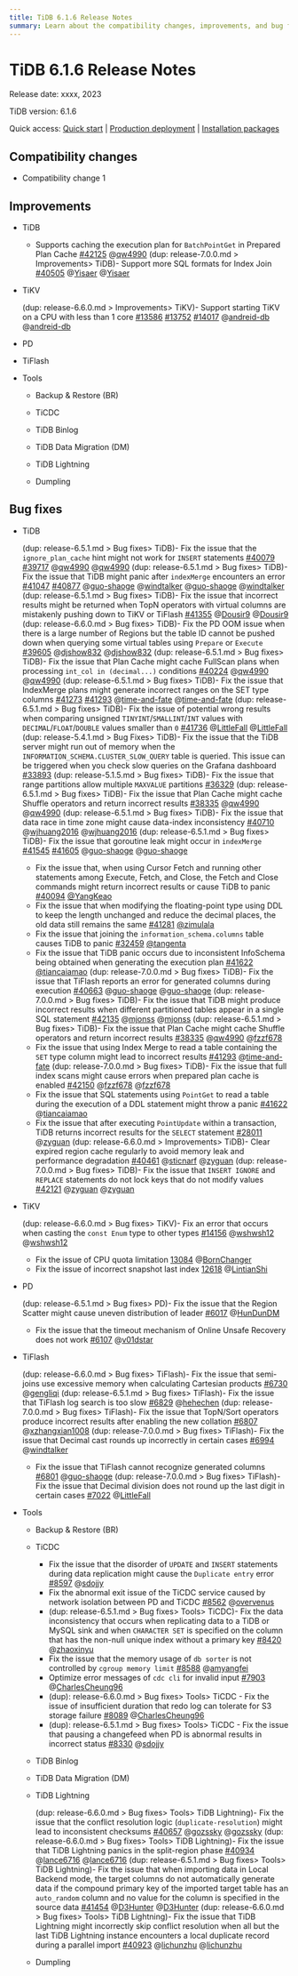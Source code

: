 ```yaml
---
title: TiDB 6.1.6 Release Notes
summary: Learn about the compatibility changes, improvements, and bug fixes in TiDB 6.1.6.
---
```


# TiDB 6.1.6 Release Notes

Release date: xxxx, 2023

TiDB version: 6.1.6

Quick access: [Quick start](https://docs.pingcap.com/tidb/v6.1/quick-start-with-tidb) | [Production deployment](https://docs.pingcap.com/tidb/v6.1/production-deployment-using-tiup) | [Installation packages](https://www.pingcap.com/download/?version=v6.1.6#version-list)

## Compatibility changes

- Compatibility change 1

## Improvements

+ TiDB

    - Supports caching the execution plan for `BatchPointGet` in Prepared Plan Cache [#42125](https://github.com/pingcap/tidb/issues/42125) @[qw4990](https://github.com/qw4990)
    (dup: release-7.0.0.md > Improvements> TiDB)- Support more SQL formats for Index Join [#40505](https://github.com/pingcap/tidb/issues/40505) @[Yisaer](https://github.com/Yisaer) @[Yisaer](https://github.com/Yisaer)

+ TiKV

    (dup: release-6.6.0.md > Improvements> TiKV)- Support starting TiKV on a CPU with less than 1 core [#13586](https://github.com/tikv/tikv/issues/13586) [#13752](https://github.com/tikv/tikv/issues/13752) [#14017](https://github.com/tikv/tikv/issues/14017) @[andreid-db](https://github.com/andreid-db) @[andreid-db](https://github.com/andreid-db)

+ PD

+ TiFlash

+ Tools

    + Backup & Restore (BR)

    + TiCDC

    + TiDB Binlog

    + TiDB Data Migration (DM)

    + TiDB Lightning

    + Dumpling

## Bug fixes

+ TiDB

    (dup: release-6.5.1.md > Bug fixes> TiDB)- Fix the issue that the `ignore_plan_cache` hint might not work for `INSERT` statements [#40079](https://github.com/pingcap/tidb/issues/40079) [#39717](https://github.com/pingcap/tidb/issues/39717)  @[qw4990](https://github.com/qw4990) @[qw4990](https://github.com/qw4990)
    (dup: release-6.5.1.md > Bug fixes> TiDB)- Fix the issue that TiDB might panic after `indexMerge` encounters an error [#41047](https://github.com/pingcap/tidb/issues/41047) [#40877](https://github.com/pingcap/tidb/issues/40877) @[guo-shaoge](https://github.com/guo-shaoge) @[windtalker](https://github.com/windtalker) @[guo-shaoge](https://github.com/guo-shaoge) @[windtalker](https://github.com/windtalker)
    (dup: release-6.5.1.md > Bug fixes> TiDB)- Fix the issue that incorrect results might be returned when TopN operators with virtual columns are mistakenly pushing down to TiKV or TiFlash [#41355](https://github.com/pingcap/tidb/issues/41355) @[Dousir9](https://github.com/Dousir9) @[Dousir9](https://github.com/Dousir9)
    (dup: release-6.6.0.md > Bug fixes> TiDB)- Fix the PD OOM issue when there is a large number of Regions but the table ID cannot be pushed down when querying some virtual tables using `Prepare` or `Execute` [#39605](https://github.com/pingcap/tidb/issues/39605) @[djshow832](https://github.com/djshow832) @[djshow832](https://github.com/djshow832)
    (dup: release-6.5.1.md > Bug fixes> TiDB)- Fix the issue that Plan Cache might cache FullScan plans when processing `int_col in (decimal...)` conditions [#40224](https://github.com/pingcap/tidb/issues/40224) @[qw4990](https://github.com/qw4990) @[qw4990](https://github.com/qw4990)
    (dup: release-6.5.1.md > Bug fixes> TiDB)- Fix the issue that IndexMerge plans might generate incorrect ranges on the SET type columns [#41273](https://github.com/pingcap/tidb/issues/41273) [#41293](https://github.com/pingcap/tidb/issues/41293) @[time-and-fate](https://github.com/time-and-fate) @[time-and-fate](https://github.com/time-and-fate)
    (dup: release-6.5.1.md > Bug fixes> TiDB)- Fix the issue of potential wrong results when comparing unsigned `TINYINT`/`SMALLINT`/`INT` values with `DECIMAL`/`FLOAT`/`DOUBLE` values smaller than `0` [#41736](https://github.com/pingcap/tidb/issues/41736) @[LittleFall](https://github.com/LittleFall) @[LittleFall](https://github.com/LittleFall)
    (dup: release-5.4.1.md > Bug Fixes> TiDB)- Fix the issue that the TiDB server might run out of memory when the `INFORMATION_SCHEMA.CLUSTER_SLOW_QUERY` table is queried. This issue can be triggered when you check slow queries on the Grafana dashboard [#33893](https://github.com/pingcap/tidb/issues/33893)
    (dup: release-5.1.5.md > Bug fixes> TiDB)- Fix the issue that range partitions allow multiple `MAXVALUE` partitions [#36329](https://github.com/pingcap/tidb/issues/36329)
    (dup: release-6.5.1.md > Bug fixes> TiDB)- Fix the issue that Plan Cache might cache Shuffle operators and return incorrect results [#38335](https://github.com/pingcap/tidb/issues/38335) @[qw4990](https://github.com/qw4990) @[qw4990](https://github.com/qw4990)
    (dup: release-6.5.1.md > Bug fixes> TiDB)- Fix the issue that data race in time zone might cause data-index inconsistency [#40710](https://github.com/pingcap/tidb/issues/40710) @[wjhuang2016](https://github.com/wjhuang2016) @[wjhuang2016](https://github.com/wjhuang2016)
    (dup: release-6.5.1.md > Bug fixes> TiDB)- Fix the issue that goroutine leak might occur in `indexMerge` [#41545](https://github.com/pingcap/tidb/issues/41545) [#41605](https://github.com/pingcap/tidb/issues/41605) @[guo-shaoge](https://github.com/guo-shaoge) @[guo-shaoge](https://github.com/guo-shaoge)
    - Fix the issue that, when using Cursor Fetch and running other statements among Execute, Fetch, and Close, the Fetch and Close commands might return incorrect results or cause TiDB to panic [#40094](https://github.com/pingcap/tidb/issues/40094) [@YangKeao](https://github.com/YangKeao)
    - Fix the issue that when modifying the floating-point type using DDL to keep the length unchanged and reduce the decimal places, the old data still remains the same [#41281](https://github.com/pingcap/tidb/issues/41281) [@zimulala](https://github.com/zimulala)
    - Fix the issue that joining the `information_schema.columns` table causes TiDB to panic [#32459](https://github.com/pingcap/tidb/issues/32459) [@tangenta](https://github.com/tangenta)
    - Fix the issue that TiDB panic occurs due to inconsistent InfoSchema being obtained when generating the execution plan [#41622](https://github.com/pingcap/tidb/issues/41622) [@tiancaiamao](https://github.com/tiancaiamao)
    (dup: release-7.0.0.md > Bug fixes> TiDB)- Fix the issue that TiFlash reports an error for generated columns during execution [#40663](https://github.com/pingcap/tidb/issues/40663) @[guo-shaoge](https://github.com/guo-shaoge) @[guo-shaoge](https://github.com/guo-shaoge)
    (dup: release-7.0.0.md > Bug fixes> TiDB)- Fix the issue that TiDB might produce incorrect results when different partitioned tables appear in a single SQL statement [#42135](https://github.com/pingcap/tidb/issues/42135) @[mjonss](https://github.com/mjonss) @[mjonss](https://github.com/mjonss)
    (dup: release-6.5.1.md > Bug fixes> TiDB)- Fix the issue that Plan Cache might cache Shuffle operators and return incorrect results [#38335](https://github.com/pingcap/tidb/issues/38335) @[qw4990](https://github.com/qw4990) @[fzzf678](https://github.com/fzzf678)
    - Fix the issue that using Index Merge to read a table containing the `SET` type column might lead to incorrect results [#41293](https://github.com/pingcap/tidb/issues/41293) @[time-and-fate](https://github.com/time-and-fate)
    (dup: release-7.0.0.md > Bug fixes> TiDB)- Fix the issue that full index scans might cause errors when prepared plan cache is enabled [#42150](https://github.com/pingcap/tidb/issues/42150) @[fzzf678](https://github.com/fzzf678) @[fzzf678](https://github.com/fzzf678)
    - Fix the issue that SQL statements using `PointGet` to read a table during the execution of a DDL statement might throw a panic [#41622](https://github.com/pingcap/tidb/issues/41622) @[tiancaiamao](https://github.com/tiancaiamao)
    - Fix the issue that after executing `PointUpdate` within a transaction, TiDB returns incorrect results for the `SELECT` statement [#28011](https://github.com/pingcap/tidb/issues/28011) @[zyguan](https://github.com/zyguan)
    (dup: release-6.6.0.md > Improvements> TiDB)- Clear expired region cache regularly to avoid memory leak and performance degradation [#40461](https://github.com/pingcap/tidb/issues/40461) @[sticnarf](https://github.com/sticnarf) @[zyguan](https://github.com/zyguan)
    (dup: release-7.0.0.md > Bug fixes> TiDB)- Fix the issue that `INSERT IGNORE` and `REPLACE` statements do not lock keys that do not modify values [#42121](https://github.com/pingcap/tidb/issues/42121) @[zyguan](https://github.com/zyguan) @[zyguan](https://github.com/zyguan)

+ TiKV

    (dup: release-6.6.0.md > Bug fixes> TiKV)- Fix an error that occurs when casting the `const Enum` type to other types [#14156](https://github.com/tikv/tikv/issues/14156) @[wshwsh12](https://github.com/wshwsh12) @[wshwsh12](https://github.com/wshwsh12)
    - Fix the issue of CPU quota limitation [13084](https://github.com/tikv/tikv/issues/13084) @[BornChanger](https://github.com/BornChanger)
    - Fix the issue of incorrect snapshot last index [12618](https://github.com/tikv/tikv/issues/12618) @[LintianShi](https://github.com/LintianShi)

+ PD

    (dup: release-6.5.1.md > Bug fixes> PD)- Fix the issue that the Region Scatter might cause uneven distribution of leader [#6017](https://github.com/tikv/pd/issues/6017) @[HunDunDM](https://github.com/HunDunDM)
    - Fix the issue that the timeout mechanism of Online Unsafe Recovery does not work [#6107](https://github.com/tikv/pd/issues/6107) @[v01dstar](https://github.com/v01dstar)

+ TiFlash

    (dup: release-6.6.0.md > Bug fixes> TiFlash)- Fix the issue that semi-joins use excessive memory when calculating Cartesian products [#6730](https://github.com/pingcap/tiflash/issues/6730) @[gengliqi](https://github.com/gengliqi)
    (dup: release-6.5.1.md > Bug fixes> TiFlash)- Fix the issue that TiFlash log search is too slow [#6829](https://github.com/pingcap/tiflash/issues/6829) @[hehechen](https://github.com/hehechen)
    (dup: release-7.0.0.md > Bug fixes> TiFlash)- Fix the issue that TopN/Sort operators produce incorrect results after enabling the new collation [#6807](https://github.com/pingcap/tiflash/issues/6807) @[xzhangxian1008](https://github.com/xzhangxian1008)
    (dup: release-7.0.0.md > Bug fixes> TiFlash)- Fix the issue that Decimal cast rounds up incorrectly in certain cases [#6994](https://github.com/pingcap/tiflash/issues/6994) @[windtalker](https://github.com/windtalker)
    - Fix the issue that TiFlash cannot recognize generated columns [#6801](https://github.com/pingcap/tiflash/issues/6801) @[guo-shaoge](https://github.com/guo-shaoge)
    (dup: release-7.0.0.md > Bug fixes> TiFlash)- Fix the issue that Decimal division does not round up the last digit in certain cases [#7022](https://github.com/pingcap/tiflash/issues/7022) @[LittleFall](https://github.com/LittleFall)

+ Tools

    + Backup & Restore (BR)

    + TiCDC
        - Fix the issue that the disorder of `UPDATE` and `INSERT` statements during data replication might cause the `Duplicate entry` error [#8597](https://github.com/pingcap/tiflow/issues/8597) @[sdojjy](https://github.com/sojjy)
        - Fix the abnormal exit issue of the TiCDC service caused by network isolation between PD and TiCDC [#8562](https://github.com/pingcap/tiflow/issues/8562) @[overvenus](https://github.com/overvenus)
        - (dup: release-6.5.1.md > Bug fixes> Tools> TiCDC)- Fix the data inconsistency that occurs when replicating data to a TiDB or MySQL sink and when `CHARACTER SET` is specified on the column that has the non-null unique index without a primary key [#8420](https://github.com/pingcap/tiflow/issues/8420) @[zhaoxinyu](https://github.com/zhaoxinyu)
        - Fix the issue that the memory usage of `db sorter` is not controlled by `cgroup memory limit` [#8588](https://github.com/pingcap/tiflow/issues/8588) @[amyangfei](https://github.com/amyangfei)
        - Optimize error messages of `cdc cli` for invalid input [#7903](https://github.com/pingcap/tiflow/issues/7903) @[CharlesCheung96](https://github.com/CharlesCheung96)
        - (dup): release-6.6.0.md > Bug fixes> Tools> TiCDC - Fix the issue of insufficient duration that redo log can tolerate for S3 storage failure [#8089](https://github.com/pingcap/tiflow/issues/8089) @[CharlesCheung96](https://github.com/CharlesCheung96)
        - (dup): release-6.5.1.md > Bug fixes> Tools> TiCDC - Fix the issue that pausing a changefeed when PD is abnormal results in incorrect status [#8330](https://github.com/pingcap/tiflow/issues/8330) @[sdojjy](https://github.com/sdojjy)

    + TiDB Binlog

    + TiDB Data Migration (DM)

    + TiDB Lightning

        (dup: release-6.6.0.md > Bug fixes> Tools> TiDB Lightning)- Fix the issue that the conflict resolution logic (`duplicate-resolution`) might lead to inconsistent checksums [#40657](https://github.com/pingcap/tidb/issues/40657) @[gozssky](https://github.com/gozssky) @[gozssky](https://github.com/gozssky)
        (dup: release-6.6.0.md > Bug fixes> Tools> TiDB Lightning)- Fix the issue that TiDB Lightning panics in the split-region phase [#40934](https://github.com/pingcap/tidb/issues/40934) @[lance6716](https://github.com/lance6716) @[lance6716](https://github.com/lance6716)
        (dup: release-6.5.1.md > Bug fixes> Tools> TiDB Lightning)- Fix the issue that when importing data in Local Backend mode, the target columns do not automatically generate data if the compound primary key of the imported target table has an `auto_random` column and no value for the column is specified in the source data [#41454](https://github.com/pingcap/tidb/issues/41454) @[D3Hunter](https://github.com/D3Hunter) @[D3Hunter](https://github.com/D3Hunter)
        (dup: release-6.6.0.md > Bug fixes> Tools> TiDB Lightning)- Fix the issue that TiDB Lightning might incorrectly skip conflict resolution when all but the last TiDB Lightning instance encounters a local duplicate record during a parallel import [#40923](https://github.com/pingcap/tidb/issues/40923) @[lichunzhu](https://github.com/lichunzhu) @[lichunzhu](https://github.com/lichunzhu)

    + Dumpling